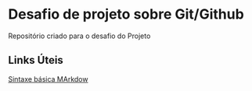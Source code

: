 # Desafio de projeto sobre Git/Github
Repositório criado para o desafio do Projeto

## Links Úteis
[Sintaxe básica MArkdow](https://www.markdownguide.org/basic-syntax)



